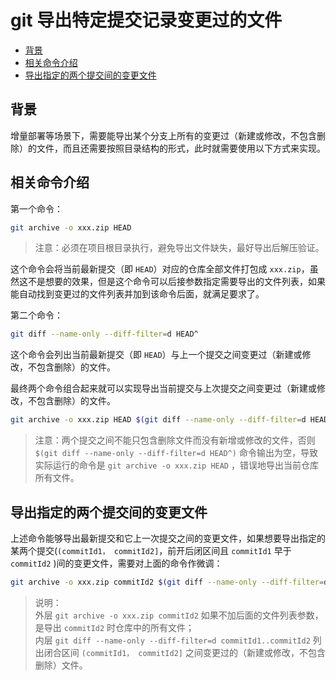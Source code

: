 # git 导出特定提交记录变更过的文件

- [背景](#背景)
- [相关命令介绍](#相关命令介绍)
- [导出指定的两个提交间的变更文件](#导出指定的两个提交间的变更文件)

## 背景

增量部署等场景下，需要能导出某个分支上所有的变更过（新建或修改，不包含删除）的文件，而且还需要按照目录结构的形式，此时就需要使用以下方式来实现。

## 相关命令介绍

第一个命令：

```sh
git archive -o xxx.zip HEAD
```

> 注意：必须在项目根目录执行，避免导出文件缺失，最好导出后解压验证。

这个命令会将当前最新提交（即 `HEAD`）对应的仓库全部文件打包成 `xxx.zip`，虽然这不是想要的效果，但是这个命令可以后接参数指定需要导出的文件列表，如果能自动找到变更过的文件列表并加到该命令后面，就满足要求了。

第二个命令：

```sh
git diff --name-only --diff-filter=d HEAD^
```

这个命令会列出当前最新提交（即 `HEAD`）与上一个提交之间变更过（新建或修改，不包含删除）的文件。

最终两个命令组合起来就可以实现导出当前提交与上次提交之间变更过（新建或修改，不包含删除）的文件。

```sh
git archive -o xxx.zip HEAD $(git diff --name-only --diff-filter=d HEAD^)
```

> 注意：两个提交之间不能只包含删除文件而没有新增或修改的文件，否则 `$(git diff --name-only --diff-filter=d HEAD^)` 命令输出为空，导致实际运行的命令是 `git archive -o xxx.zip HEAD` ，错误地导出当前仓库所有文件。

## 导出指定的两个提交间的变更文件

上述命令能够导出最新提交和它上一次提交之间的变更文件，如果想要导出指定的某两个提交(`(commitId1， commitId2]`，前开后闭区间且 `commitId1` 早于 `commitId2` )间的变更文件，需要对上面的命令作微调：

```sh
git archive -o xxx.zip commitId2 $(git diff --name-only --diff-filter=d commitId1..commitId2)
```

> 说明：  
> 外层 `git archive -o xxx.zip commitId2` 如果不加后面的文件列表参数，是导出 `commitId2` 时仓库中的所有文件；  
> 内层 `git diff --name-only --diff-filter=d commitId1..commitId2` 列出闭合区间 `(commitId1， commitId2]` 之间变更过的（新建或修改，不包含删除）文件。
